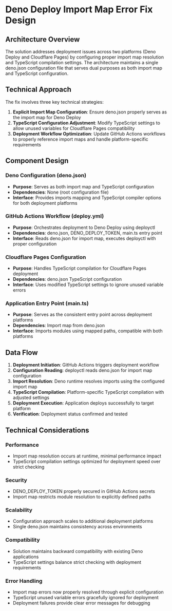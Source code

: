 # Deno Deploy Import Map Error Fix Design

## Architecture Overview
The solution addresses deployment issues across two platforms (Deno Deploy and Cloudflare Pages) by configuring proper import map resolution and TypeScript compilation settings. The architecture maintains a single deno.json configuration file that serves dual purposes as both import map and TypeScript configuration.

## Technical Approach
The fix involves three key technical strategies:
1. **Explicit Import Map Configuration**: Ensure deno.json properly serves as the import map for Deno Deploy
2. **TypeScript Configuration Adjustment**: Modify TypeScript settings to allow unused variables for Cloudflare Pages compatibility
3. **Deployment Workflow Optimization**: Update GitHub Actions workflows to properly reference import maps and handle platform-specific requirements

## Component Design

### Deno Configuration (deno.json)
- **Purpose**: Serves as both import map and TypeScript configuration
- **Dependencies**: None (root configuration file)
- **Interface**: Provides imports mapping and TypeScript compiler options for both deployment platforms

### GitHub Actions Workflow (deploy.yml)
- **Purpose**: Orchestrates deployment to Deno Deploy using deployctl
- **Dependencies**: deno.json, DENO_DEPLOY_TOKEN, main.ts entry point
- **Interface**: Reads deno.json for import map, executes deployctl with proper configuration

### Cloudflare Pages Configuration
- **Purpose**: Handles TypeScript compilation for Cloudflare Pages deployment
- **Dependencies**: deno.json TypeScript configuration
- **Interface**: Uses modified TypeScript settings to ignore unused variable errors

### Application Entry Point (main.ts)
- **Purpose**: Serves as the consistent entry point across deployment platforms
- **Dependencies**: Import map from deno.json
- **Interface**: Imports modules using mapped paths, compatible with both platforms

## Data Flow
1. **Deployment Initiation**: GitHub Actions triggers deployment workflow
2. **Configuration Reading**: deployctl reads deno.json for import map configuration
3. **Import Resolution**: Deno runtime resolves imports using the configured import map
4. **TypeScript Compilation**: Platform-specific TypeScript compilation with adjusted settings
5. **Deployment Execution**: Application deploys successfully to target platform
6. **Verification**: Deployment status confirmed and tested

## Technical Considerations

### Performance
- Import map resolution occurs at runtime, minimal performance impact
- TypeScript compilation settings optimized for deployment speed over strict checking

### Security
- DENO_DEPLOY_TOKEN properly secured in GitHub Actions secrets
- Import map restricts module resolution to explicitly defined paths

### Scalability
- Configuration approach scales to additional deployment platforms
- Single deno.json maintains consistency across environments

### Compatibility
- Solution maintains backward compatibility with existing Deno applications
- TypeScript settings balance strict checking with deployment requirements

### Error Handling
- Import map errors now properly resolved through explicit configuration
- TypeScript unused variable errors gracefully ignored for deployment
- Deployment failures provide clear error messages for debugging
